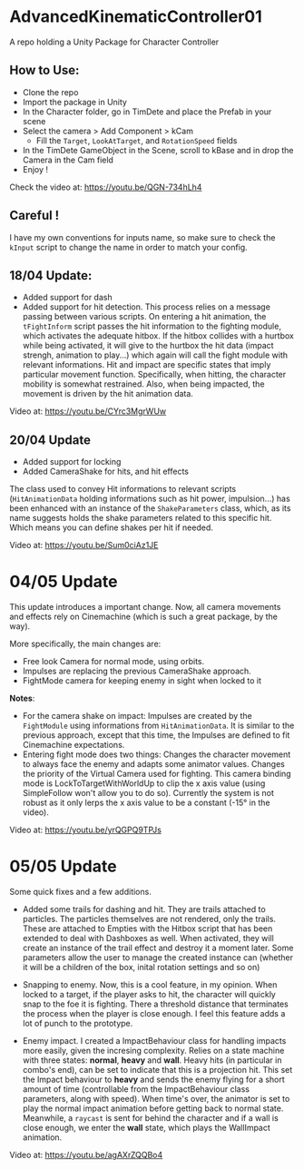 # AdvancedKinematicController01
A repo holding a Unity Package for Character Controller 
## How to Use: 

* Clone the repo 
* Import the package in Unity 
* In the Character folder, go in TimDete and place the Prefab in your scene
* Select the camera > Add Component > kCam
    * Fill the `Target`, `LookAtTarget`, and `RotationSpeed` fields
* In the TimDete GameObject in the Scene, scroll to kBase and in drop the Camera in the Cam field 
* Enjoy ! 

Check the video at: https://youtu.be/QGN-734hLh4

## Careful ! 
I have my own conventions for inputs name, so make sure to check the `kInput` script to change the name in order to match your config. 


## 18/04 Update: 

* Added support for dash 
* Added support for hit detection. This process relies on a message passing between various scripts. On entering a hit animation, the `tFightInform` script passes the hit information to the fighting module, which activates the adequate hitbox. If the hitbox collides with a hurtbox while being activated, it will give to the hurtbox the hit data (impact strengh, animation to play...) which again will call the fight module with relevant informations. Hit and impact are specific states that imply particular movement function. Specifically, when hitting, the character mobility is somewhat restrained. Also, when being impacted, the movement is driven by the hit animation data. 

Video at: https://youtu.be/CYrc3MgrWUw

## 20/04 Update 

* Added support for locking
* Added CameraShake for hits, and hit effects 

The class used to convey Hit informations to relevant scripts (`HitAnimationData` holding informations such as hit power, impulsion...) has been enhanced with an instance of the `ShakeParameters` class, which, as its name suggests holds the shake parameters related to this specific hit. Which means you can define shakes per hit if needed.  


Video at: https://youtu.be/Sum0ciAz1JE

# 04/05 Update 

This update introduces a important change. Now, all camera movements and effects rely on Cinemachine (which is such a great package, by the way). 

More specifically, the main changes are: 
* Free look Camera for normal mode, using orbits. 
* Impulses are replacing the previous CameraShake approach. 
* FightMode camera for keeping enemy in sight when locked to it


**Notes**: 
* For the camera shake on impact: Impulses are created by the `FightModule` using informations from `HitAnimationData`. It is similar to the previous approach, except that this time, the Impulses are defined to fit Cinemachine expectations. 
* Entering fight mode does two things: Changes the character movement to always face the enemy and adapts some animator values. Changes the priority of the Virtual Camera used for fighting. This camera binding mode is LockToTargetWithWorldUp to clip the x axis value (using SimpleFollow won't allow you to do so). Currently the system is not robust as it only lerps the x axis value to be a constant (-15° in the video). 


Video at: https://youtu.be/yrQGPQ9TPJs

# 05/05 Update

Some quick fixes and a few additions. 
* Added some trails for dashing and hit. They are trails attached to particles. The particles themselves are not rendered, only the trails. These are attached to Empties with the Hitbox script that has been extended to deal with Dashboxes as well. When activated, they will create an instance of the trail effect and destroy it a moment later. Some parameters allow the user to manage the created instance can (whether it will be a children of the box, inital rotation settings and so on)

* Snapping to enemy. Now, this is a cool feature, in my opinion. When locked to a target, if the player asks to hit, the character will quickly snap to the foe it is fighting. There a threshold distance that terminates the process when the player is close enough. I feel this feature adds a lot of punch to the prototype. 

* Enemy impact. I created a ImpactBehaviour class for handling impacts more easily, given the incresing complexity. Relies on a state machine with three states: **normal**, **heavy** and **wall**. Heavy hits (in particular in combo's end), can be set to indicate that this is a projection hit. This set the Impact behaviour to **heavy**  and sends the enemy flying for a short amount of time (controllable from the ImpactBehaviour class parameters, along with speed). When time's over, the animator is set to play the normal impact animation before getting back to normal state. Meanwhile, a `raycast` is sent for behind the character and if a wall is close enough, we enter the **wall** state, which plays the WallImpact animation. 

Video at: https://youtu.be/agAXrZQQBo4



